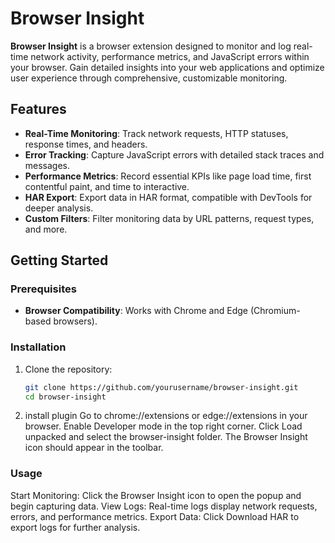 # Browser Insight

**Browser Insight** is a browser extension designed to monitor and log real-time network activity, performance metrics, and JavaScript errors within your browser. Gain detailed insights into your web applications and optimize user experience through comprehensive, customizable monitoring.

## Features

- **Real-Time Monitoring**: Track network requests, HTTP statuses, response times, and headers.
- **Error Tracking**: Capture JavaScript errors with detailed stack traces and messages.
- **Performance Metrics**: Record essential KPIs like page load time, first contentful paint, and time to interactive.
- **HAR Export**: Export data in HAR format, compatible with DevTools for deeper analysis.
- **Custom Filters**: Filter monitoring data by URL patterns, request types, and more.

## Getting Started

### Prerequisites

- **Browser Compatibility**: Works with Chrome and Edge (Chromium-based browsers).

### Installation

1. Clone the repository:
   ```bash
   git clone https://github.com/yourusername/browser-insight.git
   cd browser-insight

2. install plugin
Go to chrome://extensions or edge://extensions in your browser.
Enable Developer mode in the top right corner.
Click Load unpacked and select the browser-insight folder.
The Browser Insight icon should appear in the toolbar.

### Usage
Start Monitoring: Click the Browser Insight icon to open the popup and begin capturing data.
View Logs: Real-time logs display network requests, errors, and performance metrics.
Export Data: Click Download HAR to export logs for further analysis.
